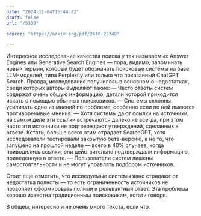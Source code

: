 ```yaml
---
date: "2024-11-04T16:44:22"
draft: false
url: "/5339"

source: "https://arxiv.org/pdf/2410.22349"

---
```

Интересное исследование качества поиска у так называемых Answer Engines или Generative Search Engines — пора, видимо, запоминать новый термин, который будет обозначать поисковые системы на базе LLM-моделей, типа Perplexity или только что показанный ChatGPT Search. Правда, исследование получилось в основном о недостатках, среди которых авторы выделяют такие:
— Часто ответы систем содержат очень общую информацию, детали которой приходится искать с помощью обычных поисковиков.
— Системы склонны усиливать одно из мнений по проблеме, особенно если по ней имеются противоречивые мнения.
— Хотя системы дают ссылки на источники, на самом деле эти ссылки встречаются далеко не всегда, при этом часто эти источники не подтверждают утверждений, сделанных в ответе. Кстати, больше всего этим страдает SearchGPT, хотя исследователи тестировали закрытую бета-версию, а не то, что запущено на прошлой неделе — всего в 40% случаев, когда приводились ссылки, они действительно подтверждали информацию, приведенную в ответе.
— Пользователи систем лишены самостоятельности и не могут управлять подбором источников.

Стоит еще отметить, что исследуемые системы явно страдают от недостатка полноты — то есть ограниченность источников не позволяет сформировать полный и релевантный ответ. Эта проблема хорошо известна традиционным поисковикам, кстати говоря.

В общем, интересно и не очень много текста, если что.

